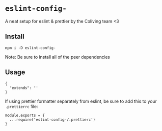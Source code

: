 # `eslint-config-`

A neat setup for eslint & prettier by the Coliving team <3

## Install

`npm i -D eslint-config-`

Note: Be sure to install all of the peer dependencies

## Usage

```
{
  "extends": ''
}
```

If using prettier formatter separately from eslint, be sure to add this to your `.prettierrc` file:

```
module.exports = {
  ...require('eslint-config-/.prettierc')
}
```
